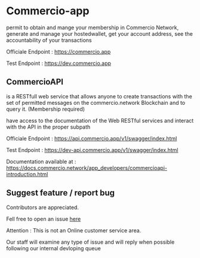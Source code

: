 # Commercio-app
permit to obtain and mange your membership in Commercio Network, generate and manage your hostedwallet, get your account address, see the accountability of your transactions

Officiale Endpoint : https://commercio.app

Test Endpoint : https://dev.commercio.app

## CommercioAPI
is a RESTfull web service that allows anyone to create transactions with the set of permitted messages on the commercio.network Blockchain and to query it. (Membership required)

have access to the documentation of the Web RESTful services and interact with the API in the proper subpath

Officiale Endpoint : https://api.commercio.app/v1/swagger/index.html

Test Endpoint : https://dev-api.commercio.app/v1/swagger/index.html

Documentation available at : https://docs.commercio.network/app_developers/commercioapi-introduction.html


## Suggest feature / report bug

Contributors are appreciated. 

Fell free to open an issue [here](https://github.com/commercionetwork/Commercio-app/issues)  

Attention : This is not an Online customer service area.

Our staff will examine any type of issue and will reply when possible following our internal devloping queue




